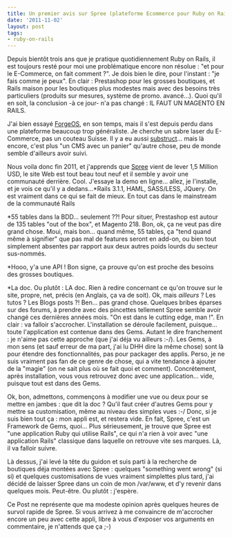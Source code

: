 ```yaml
---
title: Un premier avis sur Spree (plateforme Ecommerce pour Ruby on Rails)
date: '2011-11-02'
layout: post
tags:
- ruby-on-rails
---
```


Depuis bientôt trois ans que je pratique quotidiennement Ruby on Rails, il est toujours resté pour moi une problématique encore non résolue : "et pour le E-Commerce, on fait comment ?". Je dois bien le dire, pour l'instant : "je fais comme je peux". En clair : Prestashop pour les grosses boutiques, et Rails maison pour les boutiques plus modestes mais avec des besoins très particuliers (produits sur mesures, système de promo. avancé...). Quoi qu'il en soit, la conclusion -à ce jour- n'a pas changé : IL FAUT UN MAGENTO EN RAILS.

J'ai bien essayé
[ForgeOS](http://www.forgeos.com/), en son temps, mais il s'est depuis perdu dans une plateforme beaucoup trop généraliste. Je cherche un sabre laser du E-Commerce, pas un couteau Suisse. Il y a eu aussi
[substruct](http://code.google.com/p/substruct/)... mais là encore, c'est plus "un CMS avec un panier" qu'autre chose, peu de monde semble d'ailleurs avoir suivi.

Nous voila donc fin 2011, et j'apprends que
[Spree](http://spreecommerce.com/) vient de lever 1,5 Million USD, le site Web est tout beau tout neuf et il semble y avoir une communauté derrière. Cool. J'essaye la demo en ligne... allez, je l'installe, et je vois ce qu'il y a dedans...*Rails 3.1.1, HAML, SASS/LESS, JQuery. On est vraiment dans ce qui se fait de mieux. En tout cas dans le mainstream de la communauté Rails


*55 tables dans la BDD... seulement ??! Pour situer, Prestashop est autour de 135 tables "out of the box", et Magento 218. Bon, ok, ça ne veut pas dire grand chose. Moui, mais bon... quand même, 55 tables, ça "tend quand même à signifier" que pas mal de features seront en add-on, ou bien tout simplement absentes par rapport aux deux autres poids lourds du secteur sus-nommés.


*Hooo, y'a une API ! Bon signe, ça prouve qu'on est proche des besoins des grosses boutiques.


*La doc. Ou plutôt : LA doc. Rien à redire concernant ce qu'on trouve sur le site, propre, net, précis (en Anglais, ça va de soit). Ok, mais _ailleurs_ ? Les tutos ? Les Blogs posts ?! Ben... pas grand chose. Quelques bribes éparses sur des forums, à prendre avec des pincettes tellement Spree semble avoir changé ces dernières
années mois. "On est dans le cutting edge, man !". En clair : va falloir s'accrocher.
L'installation se déroule facilement, puisque... toute l'application est contenue dans des Gems. Autant le dire franchement : je n'aime pas
 cette approche (que j'ai déja vu ailleurs :-/). Les Gems, à mon sens (et sauf erreur de ma part, j'ai lu DHH dire la même chose) sont là pour étendre des fonctionnalités, pas pour packager des applis. Perso, je ne suis vraiment pas fan de ce genre de chose, qui a vite tendance à ajouter de la "magie" (on ne sait plus où se fait quoi et comment). Concrétement, après installation, vous vous retrouvez donc avec une application... vide, puisque tout est dans des Gems.

Ok, bon, admettons, commençons à modifier une vue ou deux pour se mettre en jambes : que dit la doc ? Qu'il faut créer d'autres Gems pour y mettre sa customisation, même au niveau des simples vues :-/ Donc, si je suis bien tout ça : mon appli est, et restera vide. En fait, Spree, c'est un Framework de Gems, quoi... Plus sérieusement, je trouve que Spree est "une application Ruby qui utilise Rails", ce qui n'a rien à voir avec "une application Rails" classique dans laquelle on retrouve vite ses marques. Là, il va falloir suivre.

Là dessus, j'ai levé la tête du guidon et suis parti à la recherche de boutiques déja montées avec Spree : quelques "something went wrong" (si si) et quelques customisations de vues vraiment simplettes plus tard, j'ai décidé de laisser Spree dans un coin de mon /var/www, et d'y revenir dans quelques mois. Peut-être. Ou plutôt : j'espère.

Ce Post ne représente que ma modeste opinion après quelques heures de survol rapide de Spree. Si vous arrivez à me convaincre de m'accrocher encore un peu avec cette appli, libre à vous d'exposer vos arguments en commentaire, je n'attends que ça ;-)
